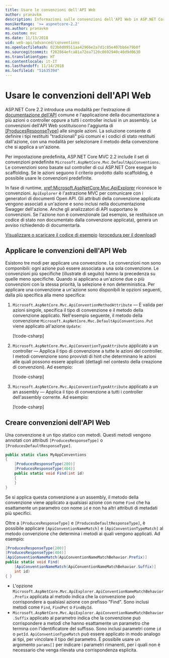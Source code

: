 ```yaml
---
title: Usare le convenzioni dell'API Web
author: pranavkm
description: Informazioni sulle convenzioni dell'API Web in ASP.NET Core.
monikerRange: '>= aspnetcore-2.2'
ms.author: pranavkm
ms.custom: mvc
ms.date: 11/13/2018
uid: web-api/advanced/conventions
ms.openlocfilehash: 023b8d09511aa42966e2a7d1c85e407bb6e79b0f
ms.sourcegitcommit: f202864efca81a72ea7120c0692940c40d9d0630
ms.translationtype: HT
ms.contentlocale: it-IT
ms.lasthandoff: 11/14/2018
ms.locfileid: "51635394"
---
```

# <a name="use-web-api-conventions"></a>Usare le convenzioni dell'API Web

ASP.NET Core 2.2 introduce una modalità per l'estrazione di [documentazione dell'API](xref:tutorials/web-api-help-pages-using-swagger) comune e l'applicazione della documentazione a più azioni o controller oppure a tutti i controller inclusi in un assembly. Le convenzioni dell'API Web sostituiscono l'aggiunta di [[ProducesResponseType]](xref:Microsoft.AspNetCore.Mvc.ProducesResponseTypeAttribute) alle singole azioni. La soluzione consente di definire i tipi restituiti "tradizionali" più comuni e i codici di stato restituiti dall'azione, con una modalità per selezionare il metodo della convenzione che si applica a un'azione.

Per impostazione predefinita, ASP.NET Core MVC 2.2 include il set di convenzioni predefinite `Microsoft.AspNetCore.Mvc.DefaultApiConventions`. Le convenzioni sono basate sul controller di cui ASP.NET Core esegue lo scaffolding. Se le azioni seguono il criterio prodotto dallo scaffolding, è possibile usare le convenzioni predefinite.

In fase di runtime, <xref:Microsoft.AspNetCore.Mvc.ApiExplorer> riconosce le convenzioni. `ApiExplorer` è l'astrazione MVC per comunicare con i generatori di documenti Open API. Gli attributi della convenzione applicata vengono associati a un'azione e sono inclusi nella documentazione Swagger dell'azione. Anche gli analizzatori di API supportano le convenzioni. Se l'azione non è convenzionale (ad esempio, se restituisce un codice di stato non documentato dalla convenzione applicata), genera un avviso richiedendo di documentarla.

[Visualizzare o scaricare il codice di esempio](https://github.com/aspnet/Docs/tree/master/aspnetcore/web-api/advanced/conventions/sample) ([procedura per il download](xref:index#how-to-download-a-sample))

## <a name="apply-web-api-conventions"></a>Applicare le convenzioni dell'API Web

Esistono tre modi per applicare una convenzione. Le convenzioni non sono componibili: ogni azione può essere associata a una sola convenzione. Le convenzioni più specifiche (illustrate di seguito) hanno la precedenza su quelle meno specifiche. Quando si applicano a un'azione due o più convenzioni con la stessa priorità, la selezione è non deterministica. Per applicare una convenzione a un'azione sono disponibili le opzioni seguenti, dalla più specifica alla meno specifica:

1. `Microsoft.AspNetCore.Mvc.ApiConventionMethodAttribute` &mdash; È valida per azioni singole, specifica il tipo di convenzione e il metodo della convenzione applicato. Nell'esempio seguente, il metodo della convenzione `Microsoft.AspNetCore.Mvc.DefaultApiConventions.Put` viene applicato all'azione `Update`:

    [!code-csharp[](conventions/sample/Controllers/ContactsConventionController.cs?name=apiconventionmethod&highlight=2-3)]

1. `Microsoft.AspNetCore.Mvc.ApiConventionTypeAttribute` applicato a un controller &mdash; Applica il tipo di convenzione a tutte le azioni del controller. I metodi convenzione sono provvisti di hint che determinano le azioni alle quali possono essere applicati (dettagli nel contesto della creazione di convenzioni). Ad esempio:

    [!code-csharp[](conventions/sample/Controllers/ContactsConventionController.cs?name=apiconventiontypeattribute)]

1. `Microsoft.AspNetCore.Mvc.ApiConventionTypeAttribute` applicato a un an assembly &mdash; Applica il tipo di convenzione a tutti i controller dell'assembly corrente. Ad esempio:

    [!code-csharp[](conventions/sample/Startup.cs?name=apiconventiontypeattribute)]

## <a name="create-web-api-conventions"></a>Creare convenzioni dell'API Web

Una convenzione è un tipo statico con metodi. Questi metodi vengono annotati con attributi `[ProducesResponseType]` o `[ProducesDefaultResponseType]`.

```csharp
public static class MyAppConventions
{
    [ProducesResponseType(200)]
    [ProducesResponseType(404)]
    public static void Find(int id)
    {
    }
}
```

Se si applica questa convenzione a un assembly, il metodo della convenzione viene applicato a qualsiasi azione con nome `Find` che ha esattamente un parametro con nome `id` e non ha altri attributi di metadati più specifici.

Oltre a `[ProducesResponseType]` e `[ProducesDefaultResponseType]`, è possibile applicare `[ApiConventionNameMatch]` e `[ApiConventionTypeMatch]` al metodo convenzione che determina i metodi ai quali vengono applicati. Ad esempio:

```csharp
[ProducesResponseType(200)]
[ProducesResponseType(404)]
[ApiConventionNameMatch(ApiConventionNameMatchBehavior.Prefix)]
public static void Find(
    [ApiConventionNameMatch(ApiConventionNameMatchBehavior.Suffix)]
    int id)
{ }
```

* L'opzione `Microsoft.AspNetCore.Mvc.ApiExplorer.ApiConventionNameMatchBehavior.Prefix` applicata al metodo indica che la convenzione può corrispondere a qualsiasi azione con prefisso "Find". Sono inclusi metodi come `Find`, `FindPet` o `FindById`.
* `Microsoft.AspNetCore.Mvc.ApiExplorer.ApiConventionNameMatchBehavior.Suffix` applicato al parametro indica che la convenzione può corrispondere a metodi che hanno esattamente un parametro che termina con l'identificatore del suffisso. Sono inclusi parametri come `id` o `petId`. `ApiConventionTypeMatch` può essere applicato in modo analogo ai tipi, per vincolare il tipo del parametro. È possibile usare un argomento `params[]` per indicare i parametri rimanenti, per i quali non è necessario che venga rilevata una corrispondenza esplicita.
